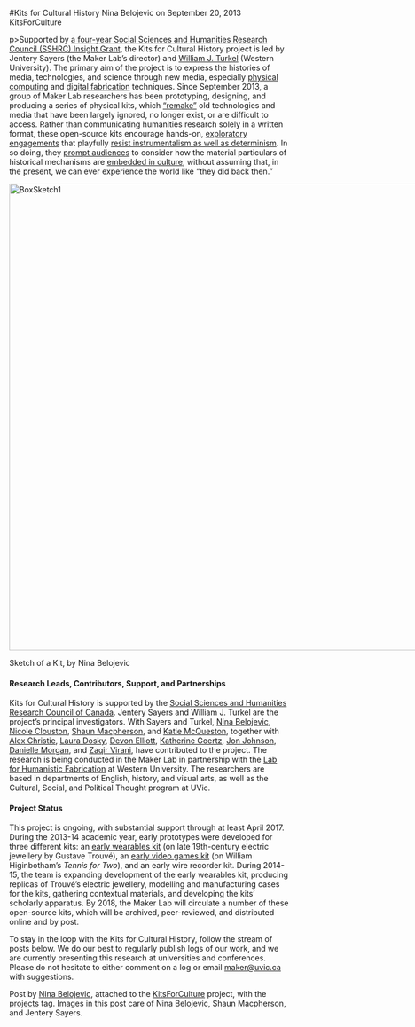 #Kits for Cultural History
Nina Belojevic on September 20, 2013   KitsForCulture 

p>Supported by <a title="learn more" href="http://maker.uvic.ca/insight/">a four-year Social Sciences and Humanities Research Council (SSHRC) Insight Grant</a>, the Kits for Cultural History project is led by Jentery Sayers (the Maker Lab&#8217;s director) and <a title="learn more" href="http://williamjturkel.net/" target="_blank">William J. Turkel</a> (Western University). The primary aim of the project is to express the histories of media, technologies, and science through new media, especially <a title="learn more" href="http://maker.uvic.ca/physcomp/">physical computing</a> and <a title="learn more" href="http://maker.uvic.ca/fab/">digital fabrication</a> techniques. Since September 2013, a group of Maker Lab researchers has been prototyping, designing, and producing a series of physical kits, which <a title="learn more" href="http://maker.uvic.ca/aesthetics/">&#8220;remake&#8221;</a> old technologies and media that have been largely ignored, no longer exist, or are difficult to access. Rather than communicating humanities research solely in a written format, these open-source kits encourage hands-on, <a title="learn more" href="http://maker.uvic.ca/kit2/">exploratory engagements</a> that playfully <a title="learn more" href="http://maker.uvic.ca/determinism/">resist instrumentalism as well as determinism</a>. In so doing, they <a title="learn more" href="http://maker.uvic.ca/kit1/">prompt audiences</a> to consider how the material particulars of historical mechanisms are <a title="learn more" href="http://maker.uvic.ca/cases/">embedded in culture</a>, without assuming that, in the present, we can ever experience the world like &#8220;they did back then.&#8221;</p>
<div id="attachment_4848" style="width: 1160px" class="wp-caption alignnone"><a href="http://maker.uvic.ca/wp-content/uploads/2014/10/BoxSketch1.jpeg"><img class="wp-image-4848" src="http://maker.uvic.ca/wp-content/uploads/2014/10/BoxSketch1.jpeg" alt="BoxSketch1" width="1150" height="842" /></a><p class="wp-caption-text">Sketch of a Kit, by Nina Belojevic</p></div>
<h4><strong>Research Leads, Contributors, Support, and Partnerships</strong></h4>
<p>Kits for Cultural History is supported by the <a title="learn more" href="http://www.sshrc-crsh.gc.ca/" target="_blank">Social Sciences and Humanities Research Council of Canada</a>. Jentery Sayers and William J. Turkel are the project&#8217;s principal investigators. With Sayers and Turkel, <a title="learn more" href="http://maker.uvic.ca/author/nbelojevic/">Nina Belojevic</a>, <a title="learn more" href="http://maker.uvic.ca/author/nicole/">Nicole Clouston</a>, <a title="learn more" href="http://maker.uvic.ca/author/shaun/">Shaun Macpherson</a>, and <a title="learn more" href="http://maker.uvic.ca/author/katiem/">Katie McQueston</a>, together with <a title="learn more" href="http://maker.uvic.ca/author/alex/">Alex Christie</a>, <a title="learn more" href="http://maker.uvic.ca/author/laura/">Laura Dosky</a>, <a title="learn more" href="http://devonelliott.net/" target="_blank">Devon Elliott</a>, <a title="learn more" href="http://maker.uvic.ca/author/kat/">Katherine Goertz</a>, <a title="learn more" href="http://maker.uvic.ca/author/jonjohnson/">Jon Johnson</a>, <a title="learn more" href="http://maker.uvic.ca/author/danielle/">Danielle Morgan</a>, and <a title="learn more" href="http://maker.uvic.ca/author/zaqir/">Zaqir Virani</a>, have contributed to the project. The research is being conducted in the Maker Lab in partnership with the <a title="learn more" href="http://williamjturkel.net/2013/02/02/the-history-department-with-a-fab-lab/" target="_blank">Lab for Humanistic Fabrication</a> at Western University. The researchers are based in departments of English, history, and visual arts, as well as the Cultural, Social, and Political Thought program at UVic.</p>
<h4><strong>Project Status</strong></h4>
<p>This project is ongoing, with substantial support through at least April 2017. During the 2013-14 academic year, early prototypes were developed for three different kits: an <a title="learn more" href="http://maker.uvic.ca/debut/">early wearables kit</a> (on late 19th-century electric jewellery by Gustave Trouvé), an <a title="learn more" href="http://maker.uvic.ca/tennis/">early video games kit</a> (on William Higinbotham&#8217;s <em>Tennis for Two</em>), and an early wire recorder kit. During 2014-15, the team is expanding development of the early wearables kit, producing replicas of Trouvé&#8217;s electric jewellery, modelling and manufacturing cases for the kits, gathering contextual materials, and developing the kits&#8217; scholarly apparatus. By 2018, the Maker Lab will circulate a number of these open-source kits, which will be archived, peer-reviewed, and distributed online and by post.</p>
<p>To stay in the loop with the Kits for Cultural History, follow the stream of posts below. We do our best to regularly publish logs of our work, and we are currently presenting this research at universities and conferences. Please do not hesitate to either comment on a log or email <a title="learn more" href="mailto:maker@uvic.ca">maker@uvic.ca</a> with suggestions.</p>
<p>Post by <a title="learn more" href="http://maker.uvic.ca/author/nbelojevic/">Nina Belojevic</a>, attached to the <a title="learn more" href="http://maker.uvic.ca/category/kits/">KitsForCulture</a> project, with the <a title="learn more" href="http://maker.uvic.ca/tag/project/">projects</a> tag. Images in this post care of Nina Belojevic, Shaun Macpherson, and Jentery Sayers.</p>
